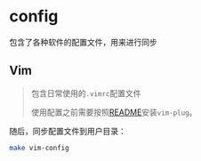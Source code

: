 # config
包含了各种软件的配置文件，用来进行同步

## Vim

> 包含日常使用的`.vimrc`配置文件
>
> 使用配置之前需要按照[README](./vim/README.md#install)安装`vim-plug`。

随后，同步配置文件到用户目录：

```bash
make vim-config
```
